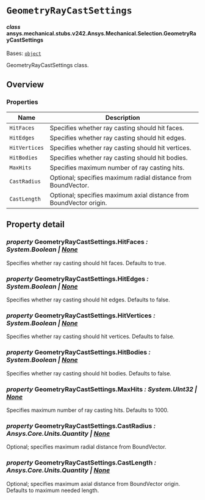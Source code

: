 # `GeometryRayCastSettings`



#### *class* ansys.mechanical.stubs.v242.Ansys.Mechanical.Selection.GeometryRayCastSettings

Bases: [`object`](https://docs.python.org/3/library/functions.html#object)

GeometryRayCastSettings class.

<!-- !! processed by numpydoc !! -->

<a id="overview"></a>

## Overview

### Properties

| Name | Description |
|---------------|---------------------------------------------------------------------|
| `HitFaces`    | Specifies whether ray casting should hit faces.                     |
| `HitEdges`    | Specifies whether ray casting should hit edges.                     |
| `HitVertices` | Specifies whether ray casting should hit vertices.                  |
| `HitBodies`   | Specifies whether ray casting should hit bodies.                    |
| `MaxHits`     | Specifies maximum number of ray casting hits.                       |
| `CastRadius`  | Optional; specifies maximum radial distance from BoundVector.       |
| `CastLength`  | Optional; specifies maximum axial distance from BoundVector origin. |

<a id="property-detail"></a>

## Property detail

### *property* GeometryRayCastSettings.HitFaces *: System.Boolean | [None](https://docs.python.org/3/library/constants.html#None)*

Specifies whether ray casting should hit faces.
Defaults to true.

<!-- !! processed by numpydoc !! -->

### *property* GeometryRayCastSettings.HitEdges *: System.Boolean | [None](https://docs.python.org/3/library/constants.html#None)*

Specifies whether ray casting should hit edges.
Defaults to false.

<!-- !! processed by numpydoc !! -->

### *property* GeometryRayCastSettings.HitVertices *: System.Boolean | [None](https://docs.python.org/3/library/constants.html#None)*

Specifies whether ray casting should hit vertices.
Defaults to false.

<!-- !! processed by numpydoc !! -->

### *property* GeometryRayCastSettings.HitBodies *: System.Boolean | [None](https://docs.python.org/3/library/constants.html#None)*

Specifies whether ray casting should hit bodies.
Defaults to false.

<!-- !! processed by numpydoc !! -->

### *property* GeometryRayCastSettings.MaxHits *: System.UInt32 | [None](https://docs.python.org/3/library/constants.html#None)*

Specifies maximum number of ray casting hits.
Defaults to 1000.

<!-- !! processed by numpydoc !! -->

### *property* GeometryRayCastSettings.CastRadius *: Ansys.Core.Units.Quantity | [None](https://docs.python.org/3/library/constants.html#None)*

Optional; specifies maximum radial distance from BoundVector.

<!-- !! processed by numpydoc !! -->

### *property* GeometryRayCastSettings.CastLength *: Ansys.Core.Units.Quantity | [None](https://docs.python.org/3/library/constants.html#None)*

Optional; specifies maximum axial distance from BoundVector origin.
Defaults to maximum needed length.

<!-- !! processed by numpydoc !! -->


